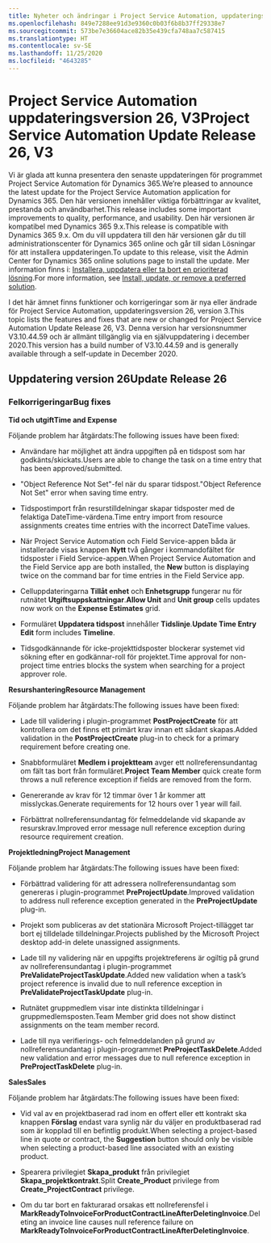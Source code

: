 ```yaml
---
title: Nyheter och ändringar i Project Service Automation, uppdateringsversion 26, version 3
ms.openlocfilehash: 849e7288ee91d3e9360c0b03f6b8b37ff29338e7
ms.sourcegitcommit: 573be7e36604ace82b35e439cfa748aa7c587415
ms.translationtype: HT
ms.contentlocale: sv-SE
ms.lasthandoff: 11/25/2020
ms.locfileid: "4643285"
---
```

<a name="project-service-automation-update-release-26-v3"></a><span data-ttu-id="34ec9-102">Project Service Automation uppdateringsversion 26, V3</span><span class="sxs-lookup"><span data-stu-id="34ec9-102">Project Service Automation Update Release 26, V3</span></span>
================================================

<span data-ttu-id="34ec9-103">Vi är glada att kunna presentera den senaste uppdateringen för programmet Project Service Automation för Dynamics 365.</span><span class="sxs-lookup"><span data-stu-id="34ec9-103">We’re pleased to announce the latest update for the Project Service Automation application for Dynamics 365.</span></span> <span data-ttu-id="34ec9-104">Den här versionen innehåller viktiga förbättringar av kvalitet, prestanda och användbarhet.</span><span class="sxs-lookup"><span data-stu-id="34ec9-104">This release includes some important improvements to quality, performance, and usability.</span></span> <span data-ttu-id="34ec9-105">Den här versionen är kompatibel med Dynamics 365 9.x.</span><span class="sxs-lookup"><span data-stu-id="34ec9-105">This release is compatible with Dynamics 365 9.x.</span></span> <span data-ttu-id="34ec9-106">Om du vill uppdatera till den här versionen går du till administrationscenter för Dynamics 365 online och går till sidan Lösningar för att installera uppdateringen.</span><span class="sxs-lookup"><span data-stu-id="34ec9-106">To update to this release, visit the Admin Center for Dynamics 365 online solutions page to install the update.</span></span> <span data-ttu-id="34ec9-107">Mer information finns i: [Installera, uppdatera eller ta bort en prioriterad lösning](https://docs.microsoft.com/power-platform/admin/install-remove-preferred-solution).</span><span class="sxs-lookup"><span data-stu-id="34ec9-107">For more information, see [Install, update, or remove a preferred solution](https://docs.microsoft.com/power-platform/admin/install-remove-preferred-solution).</span></span>

<span data-ttu-id="34ec9-108">I det här ämnet finns funktioner och korrigeringar som är nya eller ändrade för Project Service Automation, uppdateringsversion 26, version 3.</span><span class="sxs-lookup"><span data-stu-id="34ec9-108">This topic lists the features and fixes that are new or changed for Project Service Automation Update Release 26, V3.</span></span> <span data-ttu-id="34ec9-109">Denna version har versionsnummer V3.10.44.59 och är allmänt tillgänglig via en självuppdatering i december 2020.</span><span class="sxs-lookup"><span data-stu-id="34ec9-109">This version has a build number of V3.10.44.59 and is generally available through a self-update in December 2020.</span></span>

<a name="update-release-26"></a><span data-ttu-id="34ec9-110">Uppdatering version 26</span><span class="sxs-lookup"><span data-stu-id="34ec9-110">Update Release 26</span></span>
-----------------

### <a name="bug-fixes"></a><span data-ttu-id="34ec9-111">Felkorrigeringar</span><span class="sxs-lookup"><span data-stu-id="34ec9-111">Bug fixes</span></span>

<span data-ttu-id="34ec9-112">**Tid och utgift**</span><span class="sxs-lookup"><span data-stu-id="34ec9-112">**Time and Expense**</span></span>

<span data-ttu-id="34ec9-113">Följande problem har åtgärdats:</span><span class="sxs-lookup"><span data-stu-id="34ec9-113">The following issues have been fixed:</span></span>

-   <span data-ttu-id="34ec9-114">Användare har möjlighet att ändra uppgiften på en tidspost som har godkänts/skickats.</span><span class="sxs-lookup"><span data-stu-id="34ec9-114">Users are able to change the task on a time entry that has been approved/submitted.</span></span>

-   <span data-ttu-id="34ec9-115">"Object Reference Not Set"-fel när du sparar tidspost.</span><span class="sxs-lookup"><span data-stu-id="34ec9-115">"Object Reference Not Set" error when saving time entry.</span></span>

-   <span data-ttu-id="34ec9-116">Tidspostimport från resurstilldelningar skapar tidsposter med de felaktiga DateTime-värdena.</span><span class="sxs-lookup"><span data-stu-id="34ec9-116">Time entry import from resource assignments creates time entries with the incorrect DateTime values.</span></span>

-   <span data-ttu-id="34ec9-117">När Project Service Automation och Field Service-appen båda är installerade visas knappen **Nytt** två gånger i kommandofältet för tidsposter i Field Service-appen.</span><span class="sxs-lookup"><span data-stu-id="34ec9-117">When Project Service Automation and the Field Service app are both installed, the **New** button is displaying twice on the command bar for time entries in the Field Service app.</span></span>

-   <span data-ttu-id="34ec9-118">Celluppdateringarna **Tillåt enhet** och **Enhetsgrupp** fungerar nu för rutnätet **Utgiftsuppskattningar**.</span><span class="sxs-lookup"><span data-stu-id="34ec9-118">**Allow Unit** and **Unit group** cells updates now work on the **Expense Estimates** grid.</span></span>

-   <span data-ttu-id="34ec9-119">Formuläret **Uppdatera tidspost** innehåller **Tidslinje**.</span><span class="sxs-lookup"><span data-stu-id="34ec9-119">**Update Time Entry Edit** form includes **Timeline**.</span></span>

-   <span data-ttu-id="34ec9-120">Tidsgodkännande för icke-projekttidsposter blockerar systemet vid sökning efter en godkännar-roll för projektet.</span><span class="sxs-lookup"><span data-stu-id="34ec9-120">Time approval for non-project time entries blocks the system when searching for a project approver role.</span></span>

<span data-ttu-id="34ec9-121">**Resurshantering**</span><span class="sxs-lookup"><span data-stu-id="34ec9-121">**Resource Management**</span></span>

<span data-ttu-id="34ec9-122">Följande problem har åtgärdats:</span><span class="sxs-lookup"><span data-stu-id="34ec9-122">The following issues have been fixed:</span></span>

-   <span data-ttu-id="34ec9-123">Lade till validering i plugin-programmet **PostProjectCreate** för att kontrollera om det finns ett primärt krav innan ett sådant skapas.</span><span class="sxs-lookup"><span data-stu-id="34ec9-123">Added validation in the **PostProjectCreate** plug-in to check for a primary requirement before creating one.</span></span>

-   <span data-ttu-id="34ec9-124">Snabbformuläret **Medlem i projektteam** avger ett nollreferensundantag om fält tas bort från formuläret.</span><span class="sxs-lookup"><span data-stu-id="34ec9-124">**Project Team Member** quick create form throws a null reference exception if fields are removed from the form.</span></span>

-   <span data-ttu-id="34ec9-125">Genererande av krav för 12 timmar över 1 år kommer att misslyckas.</span><span class="sxs-lookup"><span data-stu-id="34ec9-125">Generate requirements for 12 hours over 1 year will fail.</span></span>

-   <span data-ttu-id="34ec9-126">Förbättrat nollreferensundantag för felmeddelande vid skapande av resurskrav.</span><span class="sxs-lookup"><span data-stu-id="34ec9-126">Improved error message null reference exception during resource requirement creation.</span></span>

<span data-ttu-id="34ec9-127">**Projektledning**</span><span class="sxs-lookup"><span data-stu-id="34ec9-127">**Project Management**</span></span>

<span data-ttu-id="34ec9-128">Följande problem har åtgärdats:</span><span class="sxs-lookup"><span data-stu-id="34ec9-128">The following issues have been fixed:</span></span>

-   <span data-ttu-id="34ec9-129">Förbättrad validering för att adressera nollreferensundantag som genereras i plugin-programmet **PreProjectUpdate**.</span><span class="sxs-lookup"><span data-stu-id="34ec9-129">Improved validation to address null reference exception generated in the **PreProjectUpdate** plug-in.</span></span>

-   <span data-ttu-id="34ec9-130">Projekt som publiceras av det stationära Microsoft Project-tillägget tar bort ej tilldelade tilldelningar.</span><span class="sxs-lookup"><span data-stu-id="34ec9-130">Projects published by the Microsoft Project desktop add-in delete unassigned assignments.</span></span>

-   <span data-ttu-id="34ec9-131">Lade till ny validering när en uppgifts projektreferens är ogiltig på grund av nollreferensundantag i plugin-programmet **PreValidateProjectTaskUpdate**.</span><span class="sxs-lookup"><span data-stu-id="34ec9-131">Added new validation when a task’s project reference is invalid due to null reference exception in **PreValidateProjectTaskUpdate** plug-in.</span></span>

-   <span data-ttu-id="34ec9-132">Rutnätet gruppmedlem visar inte distinkta tilldelningar i gruppmedlemsposten.</span><span class="sxs-lookup"><span data-stu-id="34ec9-132">Team Member grid does not show distinct assignments on the team member record.</span></span>

-   <span data-ttu-id="34ec9-133">Lade till nya verifierings- och felmeddelanden på grund av nollreferensundantag i plugin-programmet **PreProjectTaskDelete**.</span><span class="sxs-lookup"><span data-stu-id="34ec9-133">Added new validation and error messages due to null reference exception in **PreProjectTaskDelete** plug-in.</span></span>

<span data-ttu-id="34ec9-134">**Sales**</span><span class="sxs-lookup"><span data-stu-id="34ec9-134">**Sales**</span></span>

<span data-ttu-id="34ec9-135">Följande problem har åtgärdats:</span><span class="sxs-lookup"><span data-stu-id="34ec9-135">The following issues have been fixed:</span></span>

-   <span data-ttu-id="34ec9-136">Vid val av en projektbaserad rad inom en offert eller ett kontrakt ska knappen **Förslag** endast vara synlig när du väljer en produktbaserad rad som är kopplad till en befintlig produkt.</span><span class="sxs-lookup"><span data-stu-id="34ec9-136">When selecting a project-based line in quote or contract, the **Suggestion** button should only be visible when selecting a product-based line associated with an existing product.</span></span>

-   <span data-ttu-id="34ec9-137">Spearera privilegiet **Skapa_produkt** från privilegiet **Skapa_projektkontrakt**.</span><span class="sxs-lookup"><span data-stu-id="34ec9-137">Split **Create_Product** privilege from **Create_ProjectContract** privilege.</span></span>

-   <span data-ttu-id="34ec9-138">Om du tar bort en fakturarad orsakas ett nollreferensfel i **MarkReadyToInvoiceForProductContractLineAfterDeletingInvoice**.</span><span class="sxs-lookup"><span data-stu-id="34ec9-138">Deleting an invoice line causes null reference failure on **MarkReadyToInvoiceForProductContractLineAfterDeletingInvoice**.</span></span>
